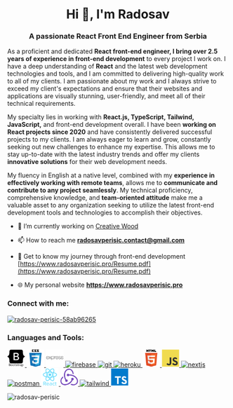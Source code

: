 <h1 align="center">Hi 👋, I'm Radosav</h1>
<h3 align="center">A passionate React Front End Engineer from Serbia</h3>

As a proficient and dedicated **React front-end engineer, I bring over 2.5 years of experience in front-end development** to every project I work on. I have a deep understanding of **React** and the latest web development technologies and tools, and I am committed to delivering high-quality work to all of my clients.
I am passionate about my work and I always strive to exceed my client's expectations and ensure that their websites and applications are visually stunning, user-friendly, and meet all of their technical requirements.

My specialty lies in working with **React.js, TypeScript, Tailwind, JavaScript,** and front-end development overall. I have been **working on React projects since 2020** and have consistently delivered successful projects to my clients. I am always eager to learn and grow, constantly seeking out new challenges to enhance my expertise. This allows me to stay up-to-date with the latest industry trends and offer my clients **innovative solutions** for their web development needs.

My fluency in English at a native level, combined with my **experience in effectively working with remote teams**, allows me to **communicate and contribute to any project seamlessly**. My technical proficiency, comprehensive knowledge, and **team-oriented attitude** make me a valuable asset to any organization seeking to utilize the latest front-end development tools and technologies to accomplish their objectives.

- 🔭 I’m currently working on [Creative Wood](https://github.com/radosav-perisic/creative-wood)

- 📫 How to reach me **radosavperisic.contact@gmail.com**

- 📄 Get to know my journey through front-end development [https://www.radosavperisic.pro/Resume.pdf](https://www.radosavperisic.pro/Resume.pdf)

- 🌐 My personal website **https://www.radosavperisic.pro**

<h3 align="left">Connect with me:</h3>
<p align="left">
<a href="https://linkedin.com/in/radosav-perisic-58ab96265" target="blank"><img align="center" src="https://raw.githubusercontent.com/rahuldkjain/github-profile-readme-generator/master/src/images/icons/Social/linked-in-alt.svg" alt="radosav-perisic-58ab96265" height="30" width="40" /></a>
</p>

<h3 align="left">Languages and Tools:</h3>
<p align="left"> <a href="https://getbootstrap.com" target="_blank" rel="noreferrer"> <img src="https://raw.githubusercontent.com/devicons/devicon/master/icons/bootstrap/bootstrap-plain-wordmark.svg" alt="bootstrap" width="40" height="40"/> </a> <a href="https://www.w3schools.com/css/" target="_blank" rel="noreferrer"> <img src="https://raw.githubusercontent.com/devicons/devicon/master/icons/css3/css3-original-wordmark.svg" alt="css3" width="40" height="40"/> </a> <a href="https://expressjs.com" target="_blank" rel="noreferrer"> <img src="https://raw.githubusercontent.com/devicons/devicon/master/icons/express/express-original-wordmark.svg" alt="express" width="40" height="40"/> </a> <a href="https://firebase.google.com/" target="_blank" rel="noreferrer"> <img src="https://www.vectorlogo.zone/logos/firebase/firebase-icon.svg" alt="firebase" width="40" height="40"/> </a> <a href="https://git-scm.com/" target="_blank" rel="noreferrer"> <img src="https://www.vectorlogo.zone/logos/git-scm/git-scm-icon.svg" alt="git" width="40" height="40"/> </a> <a href="https://heroku.com" target="_blank" rel="noreferrer"> <img src="https://www.vectorlogo.zone/logos/heroku/heroku-icon.svg" alt="heroku" width="40" height="40"/> </a> <a href="https://www.w3.org/html/" target="_blank" rel="noreferrer"> <img src="https://raw.githubusercontent.com/devicons/devicon/master/icons/html5/html5-original-wordmark.svg" alt="html5" width="40" height="40"/> </a> <a href="https://developer.mozilla.org/en-US/docs/Web/JavaScript" target="_blank" rel="noreferrer"> <img src="https://raw.githubusercontent.com/devicons/devicon/master/icons/javascript/javascript-original.svg" alt="javascript" width="40" height="40"/> </a> <a href="https://nextjs.org/" target="_blank" rel="noreferrer"> <img src="https://cdn.worldvectorlogo.com/logos/nextjs-2.svg" alt="nextjs" width="40" height="40"/> </a> <a href="https://postman.com" target="_blank" rel="noreferrer"> <img src="https://www.vectorlogo.zone/logos/getpostman/getpostman-icon.svg" alt="postman" width="40" height="40"/> </a> <a href="https://reactjs.org/" target="_blank" rel="noreferrer"> <img src="https://raw.githubusercontent.com/devicons/devicon/master/icons/react/react-original-wordmark.svg" alt="react" width="40" height="40"/> </a> <a href="https://redux.js.org" target="_blank" rel="noreferrer"> <img src="https://raw.githubusercontent.com/devicons/devicon/master/icons/redux/redux-original.svg" alt="redux" width="40" height="40"/> </a> <a href="https://tailwindcss.com/" target="_blank" rel="noreferrer"> <img src="https://www.vectorlogo.zone/logos/tailwindcss/tailwindcss-icon.svg" alt="tailwind" width="40" height="40"/> </a> <a href="https://www.typescriptlang.org/" target="_blank" rel="noreferrer"> <img src="https://raw.githubusercontent.com/devicons/devicon/master/icons/typescript/typescript-original.svg" alt="typescript" width="40" height="40"/> </a> </p>


<p align="left"> <img src="https://komarev.com/ghpvc/?username=radosav-perisic&label=Profile%20views&color=0e75b6&style=flat" alt="radosav-perisic" /> </p>

